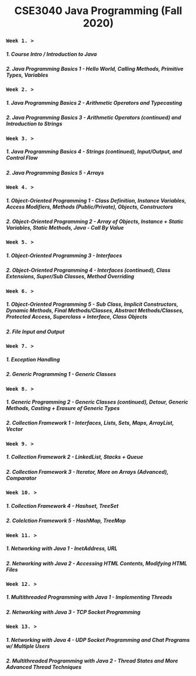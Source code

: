 # <center> CSE3040 Java Programming (Fall 2020)

### **`Week 1. >`** 
##### 1. Course Intro / Introduction to Java
##### 2. Java Programming Basics 1 - Hello World, Calling Methods, Primitive Types, Variables

### **`Week 2. >`**
##### 1. Java Programming Basics 2 - Arithmetic Operators and Typecasting 
##### 2. Java Programming Basics 3 - Arithmetic Operators (continued) and Introduction to Strings

### **`Week 3. >`** 
##### 1. Java Programming Basics 4 - Strings (continued), Input/Output, and Control Flow
##### 2. Java Programming Basics 5 - Arrays

### **`Week 4. >`**
##### 1. Object-Oriented Programming 1 - Class Definition, Instance Variables, Access Modifiers, Methods (Public/Private), Objects, Constructors
##### 2. Object-Oriented Programming 2 - Array of Objects, Instance + Static Variables, Static Methods, Java - Call By Value

### **`Week 5. >`**
##### 1. Object-Oriented Programming 3 - Interfaces
##### 2. Object-Oriented Programming 4 - Interfaces (continued), Class Extensions, Super/Sub Classes, Method Overriding 

### **`Week 6. >`**
##### 1. Object-Oriented Programming 5 - Sub Class, Implicit Constructors, Dynamic Methods, Final Methods/Classes, Abstract Methods/Classes, Protected Access, Superclass + Interface, Class Objects
##### 2. File Input and Output

### **`Week 7. >`**
##### 1. Exception Handling
##### 2. Generic Programming 1 - Generic Classes

### **`Week 8. >`**
##### 1. Generic Programming 2 - Generic Classes (continued), Detour, Generic Methods, Casting + Erasure of Generic Types
##### 2. Collection Framework 1 - Interfaces, Lists, Sets, Maps, ArrayList, Vector

### **`Week 9. >`**
##### 1. Collection Framework 2 - LinkedList, Stacks + Queue
##### 2. Collection Framework 3 - Iterator, More on Arrays (Advanced), Comparator

### **`Week 10. >`**
##### 1. Collection Framework 4 - Hashset, TreeSet
##### 2. Colelction Framework 5 - HashMap, TreeMap

### **`Week 11. >`**
##### 1. Networking with Java 1 - InetAddress, URL
##### 2. Networking with Java 2 - Accessing HTML Contents, Modifying HTML Files

### **`Week 12. >`**
##### 1. Multithreaded Programming with Java 1 - Implementing Threads
##### 2. Networking with Java 3 - TCP Socket Programming

### **`Week 13. >`**
##### 1. Networking with Java 4 - UDP Socket Programming and Chat Programs w/ Multiple Users
##### 2. Multithreaded Programming with Java 2 - Thread States and More Advanced Thread Techniques
